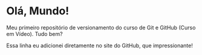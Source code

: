 # Olá, Mundo!
 Meu primeiro repositório de versionamento do curso de Git e GitHub (Curso em Vídeo).
 Tudo bem?

 Essa linha eu adicionei diretamente no site do GitHub, que impressionante!
